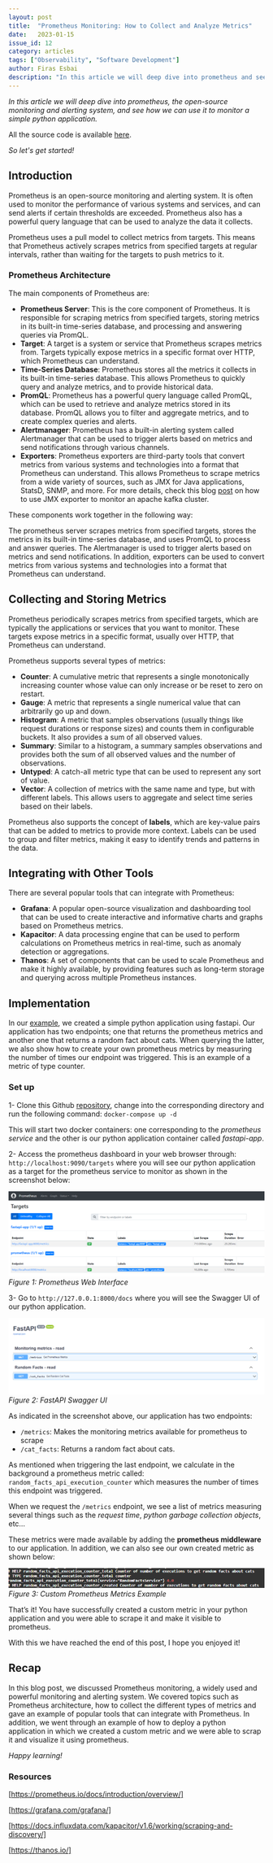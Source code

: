 ```yaml
---
layout: post
title:  "Prometheus Monitoring: How to Collect and Analyze Metrics"
date:   2023-01-15
issue_id: 12
category: articles
tags: ["Observability", "Software Development"]
author: Firas Esbai
description: "In this article we will deep dive into prometheus and see how to create a custom metric for a simple python application"
---
```


*In this article we will deep dive into prometheus, the open-source monitoring and alerting system, and see how we can use it to monitor a simple python application.* 

All the source code is available [here].

*So let's get started!* 

## Introduction ##

Prometheus is an open-source monitoring and alerting system. 
It is often used to monitor the performance of various systems and services, and can send alerts if certain thresholds are exceeded. 
Prometheus also has a powerful query language that can be used to analyze the data it collects.

Prometheus uses a pull model to collect metrics from targets. 
This means that Prometheus actively scrapes metrics from specified targets at regular intervals, rather than waiting for the targets to push metrics to it.

### Prometheus Architecture ###

The main components of Prometheus are:

- **Prometheus Server**: This is the core component of Prometheus. It is responsible for scraping metrics from specified targets, storing metrics in its built-in time-series database, and processing and answering queries via PromQL.
- **Target**: A target is a system or service that Prometheus scrapes metrics from. Targets typically expose metrics in a specific format over HTTP, which Prometheus can understand.
- **Time-Series Database**: Prometheus stores all the metrics it collects in its built-in time-series database. This allows Prometheus to quickly query and analyze metrics, and to provide historical data.
- **PromQL**: Prometheus has a powerful query language called PromQL, which can be used to retrieve and analyze metrics stored in its database. PromQL allows you to filter and aggregate metrics, and to create complex queries and alerts.
- **Alertmanager**: Prometheus has a built-in alerting system called Alertmanager that can be used to trigger alerts based on metrics and send notifications through various channels.
- **Exporters**: Prometheus exporters are third-party tools that convert metrics from various systems and technologies into a format that Prometheus can understand. This allows Prometheus to scrape metrics from a wide variety of sources, such as JMX for Java applications, StatsD, SNMP, and more. For more details, check this blog [post] on how to use JMX exporter to monitor an apache kafka cluster. 

These components work together in the following way: 

The prometheus server scrapes metrics from specified targets, stores the metrics in its built-in time-series database, and uses PromQL to process and answer queries. 
The Alertmanager is used to trigger alerts based on metrics and send notifications. 
In addition, exporters can be used to convert metrics from various systems and technologies into a format that Prometheus can understand.

## Collecting and Storing Metrics ##

Prometheus periodically scrapes metrics from specified targets, which are typically the applications or services that you want to monitor. 
These targets expose metrics in a specific format, usually over HTTP, that Prometheus can understand.

Prometheus supports several types of metrics:

- **Counter**: A cumulative metric that represents a single monotonically increasing counter whose value can only increase or be reset to zero on restart.
- **Gauge**: A metric that represents a single numerical value that can arbitrarily go up and down.
- **Histogram**: A metric that samples observations (usually things like request durations or response sizes) and counts them in configurable buckets. It also provides a sum of all observed values.
- **Summary**: Similar to a histogram, a summary samples observations and provides both the sum of all observed values and the number of observations.
- **Untyped**: A catch-all metric type that can be used to represent any sort of value.
- **Vector**: A collection of metrics with the same name and type, but with different labels. This allows users to aggregate and select time series based on their labels.

Prometheus also supports the concept of **labels**, which are key-value pairs that can be added to metrics to provide more context. 
Labels can be used to group and filter metrics, making it easy to identify trends and patterns in the data.

## Integrating with Other Tools ## 

There are several popular tools that can integrate with Prometheus:

- **Grafana**: A popular open-source visualization and dashboarding tool that can be used to create interactive and informative charts and graphs based on Prometheus metrics.
- **Kapacitor**: A data processing engine that can be used to perform calculations on Prometheus metrics in real-time, such as anomaly detection or aggregations.
- **Thanos**: A set of components that can be used to scale Prometheus and make it highly available, by providing features such as long-term storage and querying across multiple Prometheus instances.

## Implementation ## 

In our [example], we created a simple python application using fastapi. 
Our application has two endpoints; one that returns the prometheus metrics and another one that returns a random fact about cats. 
When querying the latter, we also show how to create your own prometheus metrics by measuring the number of times our endpoint was triggered. 
This is an example of a metric of type counter. 

### Set up ###

1- Clone this Github [repository], change into the corresponding directory and run the following command: `docker-compose up -d` 
   
   This will start two docker containers: one corresponding to the *prometheus service* and the other is our python application container called *fastapi-app*. 

2- Access the prometheus dashboard in your web browser through: `http://localhost:9090/targets` where you will see our python application as a target for the prometheus service to monitor as shown in the screenshot below:  

![image](/assets/images/articles/9_prometheus_interface.png)
<br />*Figure 1: Prometheus Web Interface* 
 
3- Go to `http://127.0.0.1:8000/docs` where you will see the Swagger UI of our python application.

![image](/assets/images/articles/9_fastapi_swagger_ui.png)
<br />*Figure 2: FastAPI Swagger UI*

  As indicated in the screenshot above, our application has two endpoints: 
  - `/metrics`: Makes the monitoring metrics available for prometheus to scrape 
  - `/cat_facts`: Returns a random fact about cats. 
  
  As mentioned when triggering the last endpoint, we calculate in the background a prometheus metric called: `random_facts_api_execution_counter` which measures the number of times this endpoint was triggered. 
  
  When we request the `/metrics` endpoint, we see a list of metrics measuring several things such as the *request time*, *python garbage collection objects*, etc…
  
  These metrics were made available by adding the **prometheus middleware** to our application. 
  In addition, we can also see our own created metric as shown below: 

![image](/assets/images/articles/9_custom_prometheus_metric.png)
<br />*Figure 3: Custom Prometheus Metrics Example*

That’s it! You have successfully created a custom metric in your python application and you were able to scrape it and make it visible to prometheus.

With this we have reached the end of this post, I hope you enjoyed it!

## Recap ## 

In this blog post, we discussed Prometheus monitoring, a widely used and powerful monitoring and alerting system. 
We covered topics such as Prometheus architecture, how to collect the different types of metrics and gave an example of popular tools that can integrate with Prometheus. 
In addition, we went through an example of how to deploy a python application in which we created a custom metric and we were able to scrap it and visualize it using prometheus. 


*Happy learning!*

### Resources ###

[https://prometheus.io/docs/introduction/overview/]

[https://grafana.com/grafana/]

[https://docs.influxdata.com/kapacitor/v1.6/working/scraping-and-discovery/]

[https://thanos.io/]

[here]: https://github.com/firasesbai/fastapi-prometheus-monitoring
[post]: https://www.firasesbai.com/articles/2021/01/01/kafka-monitoring.html
[example]: https://github.com/firasesbai/fastapi-prometheus-monitoring
[repository]: https://github.com/firasesbai/fastapi-prometheus-monitoring

[https://prometheus.io/docs/introduction/overview/]: https://prometheus.io/docs/introduction/overview/
[https://grafana.com/grafana/]: https://grafana.com/grafana/
[https://docs.influxdata.com/kapacitor/v1.6/working/scraping-and-discovery/]: https://docs.influxdata.com/kapacitor/v1.6/working/scraping-and-discovery/
[https://thanos.io/]: https://thanos.io/
